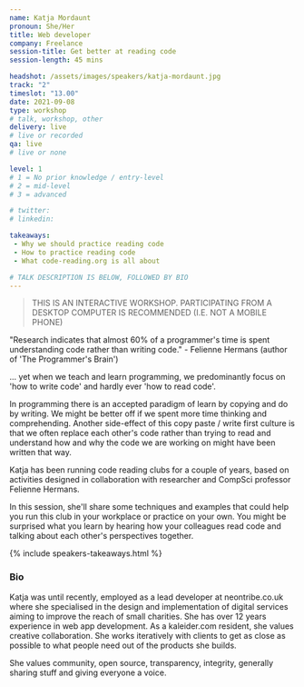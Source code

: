 ```yaml
---
name: Katja Mordaunt
pronoun: She/Her
title: Web developer
company: Freelance
session-title: Get better at reading code
session-length: 45 mins

headshot: /assets/images/speakers/katja-mordaunt.jpg
track: "2"
timeslot: "13.00"
date: 2021-09-08
type: workshop
# talk, workshop, other
delivery: live
# live or recorded
qa: live
# live or none

level: 1
# 1 = No prior knowledge / entry-level
# 2 = mid-level
# 3 = advanced

# twitter:
# linkedin:

takeaways:
 - Why we should practice reading code
 - How to practice reading code
 - What code-reading.org is all about

# TALK DESCRIPTION IS BELOW, FOLLOWED BY BIO
---
```


<blockquote>THIS IS AN INTERACTIVE WORKSHOP. PARTICIPATING FROM A DESKTOP COMPUTER IS RECOMMENDED (I.E. NOT A MOBILE PHONE)</blockquote>

"Research indicates that almost 60% of a programmer's time is spent understanding code rather than writing code." - Felienne Hermans (author of 'The Programmer's Brain')

... yet when we teach and learn programming, we predominantly focus on 'how to write code' and hardly ever 'how to read code'.

In programming there is an accepted paradigm of learn by copying and do by writing. We might be better off if we spent more time thinking and comprehending. Another side-effect of this copy paste / write first culture is that we often replace each other's code rather than trying to read and understand how and why the code we are working on might have been written that way.

Katja has been running code reading clubs for a couple of years, based on activities designed in collaboration with researcher and CompSci professor Felienne Hermans.

In this session, she'll share some techniques and examples that could help you run this club in your workplace or practice on your own. You might be surprised what you learn by hearing how your colleagues read code and talking about each other's perspectives together.

{% include speakers-takeaways.html %}

<h3>Bio</h3>

Katja was until recently, employed as a lead developer at neontribe.co.uk where she specialised in the design and implementation of digital services aiming to improve the reach of small charities. She has over 12 years experience in web app development. As a kaleider.com resident, she values creative collaboration. She works iteratively with clients to get as close as possible to what people need out of the products she builds.

She values community, open source, transparency, integrity, generally sharing stuff and giving everyone a voice.
